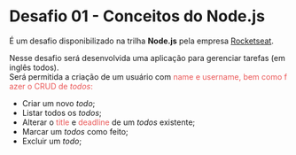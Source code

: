 # Desafio 01 - Conceitos do Node.js

É um desafio disponibilizado na trilha <strong>Node.js</strong> pela empresa <a href="https://www.rocketseat.com.br/">Rocketseat</a>.

Nesse desafio será desenvolvida uma aplicação para gerenciar tarefas (em inglês todos). Será permitida a criação de um usuário com <span style="color: #EB5757">name<span> e <span style="color: #EB5757">username</span>, bem como fazer o CRUD de <em>todos</em>:

<ul>
  <li>Criar um novo <em>todo</em>;</li>
  <li>Listar todos os <em>todos</em>;</li>
  <li>Alterar o <span style="color: #EB5757">title</span> e <span style="color: #EB5757">deadline</span> de um <em>todos</em> existente;</li>
  <li>Marcar um <em>todos</em> como feito;</li>
  <li>Excluir um <em>todo</em>;</li>
</ul>

